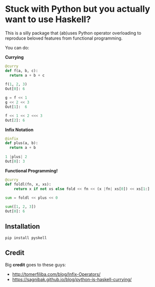 # Stuck with Python but you actually want to use Haskell?

This is a silly package that (ab)uses Python operator overloading to reproduce beloved features from functional programming.

You can do:

**Currying**

```python
@curry
def f(a, b, c):
  return a + b + c
  
f(1, 2, 3)
Out[0]: 6

g = f << 1
g << 2 << 3
Out[1]:  6

f << 1 << 2 <<< 3
Out[2]: 6
```

**Infix Notation**

```python
@infix
def plus(a, b):
  return a + b
  
1 |plus| 2
Out[0]: 3
```

**Functional Programming!**


```python
@curry
def foldl(fn, x, xs):
    return x if not xs else fold << fn << (x |fn| xs[0]) << xs[1:]
    
sum = foldl << plus << 0

sum([1, 2, 3])
Out[0]: 6
```

## Installation

```pip install pyskell```

## Credit

Big **credit** goes to these guys:
- http://tomerfiliba.com/blog/Infix-Operators/
- https://sagnibak.github.io/blog/python-is-haskell-currying/
